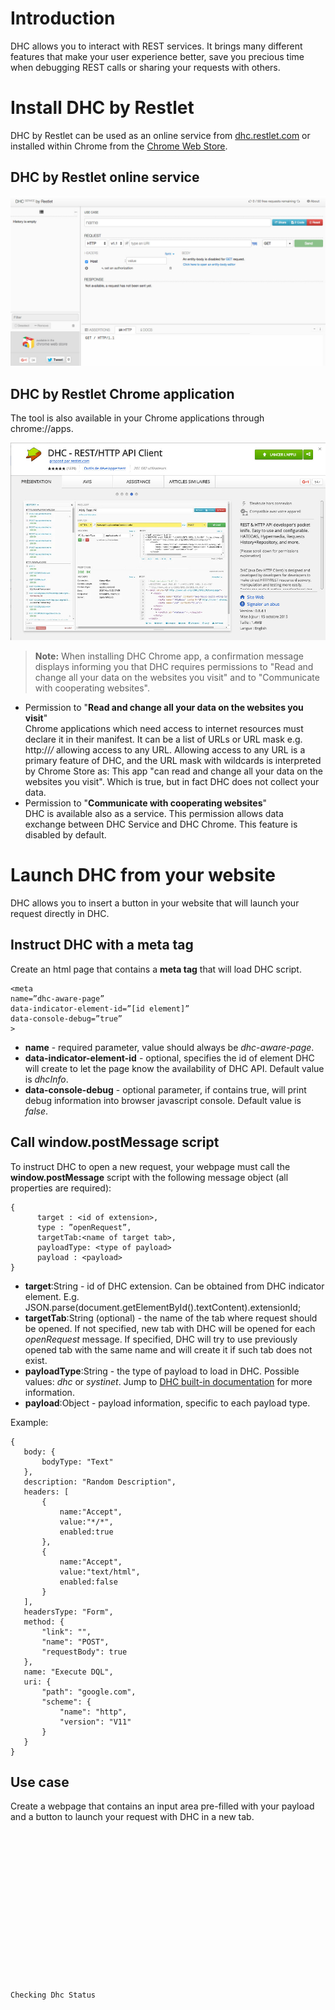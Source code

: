 # Introduction

DHC allows you to interact with REST services. It brings many different features that make your user experience better, save you precious time when debugging REST calls or sharing your requests with others.

# Install DHC by Restlet

DHC by Restlet can be used as an online service from <a href="https://dhc.restlet.com/" target="_blank">dhc.restlet.com</a> or installed within Chrome from the <a href="https://chrome.google.com/webstore/detail/dhc-resthttp-api-client/aejoelaoggembcahagimdiliamlcdmfm" target="_blank">Chrome Web Store</a>.

## DHC by Restlet online service

![DHC online service](images/dhc-online-service.jpg "DHC online service")

## DHC by Restlet Chrome application

The tool is also available in your Chrome applications through chrome://apps.

![DHC Chrome app](images/dhc-chrome-app.jpg "DHC Chrome app")

>**Note:** When installing DHC Chrome app, a confirmation message displays informing you that DHC requires permissions to "Read and change all your data on the websites you visit" and to "Communicate with cooperating websites".
- Permission to "**Read and change all your data on the websites you visit**"  
Chrome applications which need access to internet resources must declare it in their manifest. It can be a list of URLs or URL mask e.g. http://*/* allowing access to any URL. Allowing access to any URL is a primary feature of DHC, and the URL mask with wildcards is interpreted by Chrome Store as: This app "can read and change all your data on the websites you visit". Which is true, but in fact DHC does not collect your data.
- Permission to "**Communicate with cooperating websites**"  
DHC is available also as a service. This permission allows data exchange between DHC Service and DHC Chrome. This feature is disabled by default.

# <a class="anchor" name="try-it-out-with-dhc"></a>Launch DHC from your website

<!--
Note: Process might change due to Google legacy packaged apps policy. Packaged apps are not allowed to inject javascript into third-party pages (that’s what we are doing today with current legacy packaged app) and Google might force us to move to packaged app format.
-->

DHC allows you to insert a button in your website that will launch your request directly in DHC.

## Instruct DHC with a meta tag

Create an html page that contains a **meta tag** that will load DHC script.

<pre class="language-markup"><code class="language-markup">&lt;meta
name=&CloseCurlyDoubleQuote;dhc-aware-page&CloseCurlyDoubleQuote;
data-indicator-element-id=&CloseCurlyDoubleQuote;[id element]&CloseCurlyDoubleQuote;
data-console-debug=&CloseCurlyDoubleQuote;true&CloseCurlyDoubleQuote;
&gt;
</code></pre>

- **name** - required parameter, value should always be *dhc-aware-page*.
- **data-indicator-element-id** - optional, specifies the id of element DHC will create to let the page know the availability of DHC API. Default value is *dhcInfo*.
- **data-console-debug** - optional parameter, if contains true, will print debug information into browser javascript console. Default value is *false*.

## Call window.postMessage script

To instruct DHC to open a new request, your webpage must call the **window.postMessage** script with the following message object (all properties are required):

<pre class="language-markup"><code class="language-markup">{
      target : &lt;id of extension&gt;,
      type : &CloseCurlyDoubleQuote;openRequest&CloseCurlyDoubleQuote;,
      targetTab:&lt;name of target tab&gt;,
      payloadType: &lt;type of payload&gt;
      payload : &lt;payload&gt;
}
</code></pre>

- **target**:String - id of DHC extension. Can be obtained from DHC indicator element. E.g.
JSON.parse(document.getElementById(<id of  indicator element>).textContent).extensionId;
- **targetTab**:String (optional) - the name of the tab where request should be opened. If not specified, new tab with DHC will be opened for each *openRequest* message. If specified, DHC will try to use previously opened tab with the same  name and will create it if such tab does not exist.
- **payloadType**:String - the type of payload to load in DHC. Possible values: *dhc* or *systinet*. Jump to [DHC built-in documentation](/technical-resources/dhc/guide/perform-requests/expressions/built-in-methods "DHC built-in documentation") for more information.
- **payload**:Object - payload information, specific to each payload type.

Example:

<pre class="language-markup"><code class="language-markup">{
   body: {
       bodyType: "Text"
   },
   description: "Random Description",
   headers: [
       {
           name:"Accept",
           value:"*/*",
           enabled:true
       },
       {
           name:"Accept",
           value:"text/html",
           enabled:false
       }
   ],
   headersType: "Form",
   method: {
       "link": "",
       "name": "POST",
       "requestBody": true
   },
   name: "Execute DQL",
   uri: {
       "path": "google.com",
       "scheme": {
           "name": "http",
           "version": "V11"
       }
   }
}
</code></pre>

## Use case

Create a webpage that contains an input area pre-filled with your payload and a button to launch your request with DHC in a new tab.

<pre class="language-markup"><code class="language-markup"><!DOCTYPE html>
<html lang="en">
<head>

    <meta charset="UTF-8">

    <!--This tag instructs DHC to provide api to this page-->
    <meta name="dhc-aware-page"
          data-console-debug="true"
          data-indicator-element-id="testDhc">

    <title>Dhc integration example</title>
    <style type="text/css">
        input{
            width:200pt
        }
    </style>
</head>
<script type="text/javascript">

    //short hand function for sending messages to dhc
    function openRequestInDhc(dhcInfo,targetTab,payload){
        var message = {
            target:dhcInfo.extensionId, //required
            type:"openRequest",//required
            payloadType:"dhc",//required,
            targetTab:targetTab,
            payload:JSON.parse(payload)
        };
        window.postMessage(message, document.origin);
    }

    //wait until document loads so DHC has a chance to create info tag
    window.addEventListener("load",function(){
        var dhcTag = document.getElementById("testDhc"); //lookup the tag using the id we've provided in meta tag
        var dhcStatusDisplay = document.getElementById("status");

        if(!dhcTag){
            //no indicator tag - no dhc
            dhcStatusDisplay.textContent = "DHC is not installed. Install DHC by going to the " +
                    "chrome://extensions click on 'Enable Developer Mode' then load unpacked extension, go back here and refresh the page";
            return;
        }
        //parse dhc info into json
        var dhcInfo = JSON.parse(dhcTag.textContent);
        dhcStatusDisplay.textContent = "DHC is installed, click button below to open request in DHC";

        //prepare ui

        var payload = document.createElement("textarea");
        payload.value = JSON.stringify({
            body: {
                bodyType: "Text"
            },
            description: "Random Description",
            headers: [
                {
                    name:"Accept",
                    value:"*/*",
                    enabled:true
                },
                {
                    name:"Accept",
                    value:"text/html",
                    enabled:false
                }
            ],
            headersType: "Form",
            method: {
                "link": "",
                "name": "POST",
                "requestBody": true
            },
            name: "Execute DQL",
            uri: {
                "path": "google.com",
                "scheme": {
                    "name": "http",
                    "version": "V11"
                }
            }
        },null,"\t");
        var send = document.createElement("button");
        send.textContent = "Open Request";


        document.body.appendChild(payload);
        document.body.appendChild(send);
        send.addEventListener("click",function(){
            openRequestInDhc(dhcInfo,null,payload.value);
        });



    });
</script>
<body>


<div id="status">Checking Dhc Status</div>

</body>
</html>
</code></pre>
